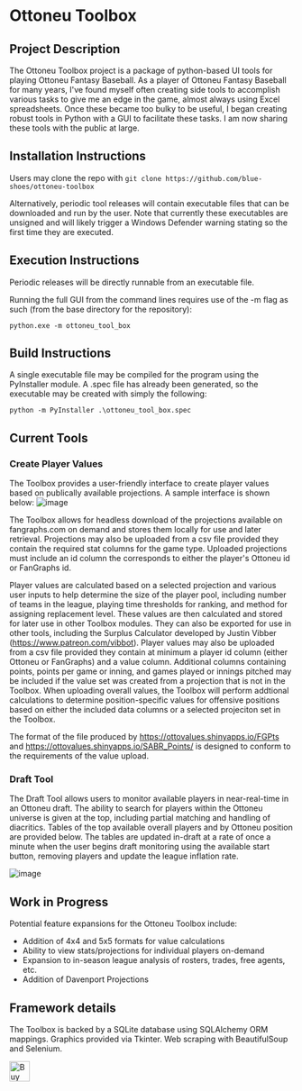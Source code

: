 # Ottoneu Toolbox

## Project Description
The Ottoneu Toolbox project is a package of python-based UI tools for playing Ottoneu Fantasy Baseball. As a player of Ottoneu Fantasy Baseball for many years, I've found 
myself often creating side tools to accomplish various tasks to give me an edge in the game, almost always using Excel spreadsheets. Once these became too bulky
to be useful, I began creating robust tools in Python with a GUI to facilitate these tasks. I am now sharing these tools with the public at large.

## Installation Instructions
Users may clone the repo with 
```git clone https://github.com/blue-shoes/ottoneu-toolbox```

Alternatively, periodic tool releases will contain executable files that can be downloaded and run by the user. Note that currently these executables are unsigned and 
will likely trigger a Windows Defender warning stating so the first time they are executed.

## Execution Instructions
Periodic releases will be directly runnable from an executable file.

Running the full GUI from the command lines requires use of the -m flag as such (from the base directory for the repository):

```python.exe -m ottoneu_tool_box```

## Build Instructions
A single executable file may be compiled for the program using the PyInstaller module. A .spec file has already been generated, so the executable may be created with simply the following:

```python -m PyInstaller .\ottoneu_tool_box.spec```

## Current Tools

### Create Player Values
The Toolbox provides a user-friendly interface to create player values based on publically available projections. A sample interface is shown below:
![image](https://user-images.githubusercontent.com/61890211/210104765-a7d5998c-3309-428c-9bbd-022517cff0ff.png)

The Toolbox allows for headless download of the projections available on fangraphs.com on demand and stores them locally for use and later retrieval. Projections may 
also be uploaded from a csv file provided they contain the required stat columns for the game type. Uploaded projections must include an id column the corresponds to either
the player's Ottoneu id or FanGraphs id.

Player values are calculated based on a selected projection and various user inputs to help determine the size of the player pool, including number of teams in the league, playing time thresholds for ranking, and method
for assigning replacement level. These values are then calculated and stored for later use in other Toolbox modules. They can also be exported for use in other tools, including the Surplus
Calculator developed by Justin Vibber (https://www.patreon.com/vibbot). Player values may also be uploaded from a csv file provided they contain at minimum a player
id column (either Ottoneu or FanGraphs) and a value column. Additional columns containing points, points per game or inning, and games played or innings pitched may
be included if the value set was created from a projection that is not in the Toolbox. When uploading overall values, the Toolbox will perform addtional calculations
to determine position-specific values for offensive positions based on either the included data columns or a selected projeciton set in the Toolbox.

The format of the file produced by https://ottovalues.shinyapps.io/FGPts and https://ottovalues.shinyapps.io/SABR_Points/ is designed to conform to the requirements 
of the value upload. 

### Draft Tool
The Draft Tool allows users to monitor available players in near-real-time in an Ottoneu draft. The ability to search for players within the Ottoneu universe is 
given at the top, including partial matching and handling of diacritics. Tables of the top available overall players and by Ottoneu position are provided below. 
The tables are updated in-draft at a rate of once a minute when the user begins draft monitoring using the available start button, removing players and update the 
league inflation rate.

![image](https://user-images.githubusercontent.com/61890211/160003776-1a0b6d03-1fd7-40c4-a19c-3ebf1eca3c2e.png)

## Work in Progress
Potential feature expansions for the Ottoneu Toolbox include:
- Addition of 4x4 and 5x5 formats for value calculations
- Ability to view stats/projections for individual players on-demand
- Expansion to in-season league analysis of rosters, trades, free agents, etc.
- Addition of Davenport Projections

## Framework details
The Toolbox is backed by a SQLite database using SQLAlchemy ORM mappings. Graphics provided via Tkinter. Web scraping with BeautifulSoup and Selenium.

<a href='https://ko-fi.com/V7V6FA3HI' target='_blank'><img height='36' style='border:0px;height:36px;' src='https://storage.ko-fi.com/cdn/kofi2.png?v=3' border='0' alt='Buy Me a Coffee at ko-fi.com' /></a>
